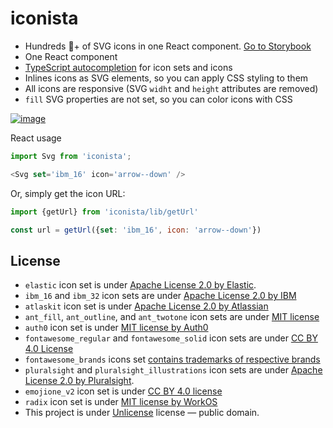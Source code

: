 # iconista

- Hundreds 💯+ of SVG icons in one React component. [Go to Storybook][storybook]
- One React component
- [TypeScript autocompletion](./docs/icon.gif) for icon sets and icons
- Inlines icons as SVG elements, so you can apply CSS styling to them
- All icons are responsive (SVG `widht` and `height` attributes are removed)
- `fill` SVG properties are not set, so you can color icons with CSS


[![image](https://user-images.githubusercontent.com/9773803/55281453-d8aafc80-5334-11e9-88b2-b275e41c9ec6.png)][storybook]

[storybook]: https://streamich.github.io/iconista

React usage

```js
import Svg from 'iconista';

<Svg set='ibm_16' icon='arrow--down' />
```

Or, simply get the icon URL:

```js
import {getUrl} from 'iconista/lib/getUrl'

const url = getUrl({set: 'ibm_16', icon: 'arrow--down'})
```


## License

- `elastic` icon set is under [Apache License 2.0 by Elastic](https://github.com/elastic/eui/blob/master/LICENSE).
- `ibm_16` and `ibm_32` icon sets are under [Apache License 2.0 by IBM](https://github.com/IBM/carbon-elements/blob/master/LICENSE)
- `atlaskit` icon set is under [Apache License 2.0 by Atlassian](https://bitbucket.org/atlassian/atlaskit-mk-2/src/master/LICENSE)
- `ant_fill`, `ant_outline`, and `ant_twotone` icon sets are under [MIT license](https://github.com/ant-design/ant-design-icons/blob/c09692d385d37ceee509e48fbe502051251f2e87/packages/icons/package.json#L17)
- `auth0` icon set is under [MIT license by Auth0](https://github.com/auth0/cosmos/blob/b37531ae3ade2752ec041c532c90ed03e140143e/LICENSE)
- `fontawesome_regular` and `fontawesome_solid` icon sets are under [CC BY 4.0 License](https://github.com/FortAwesome/Font-Awesome/blob/1975bba5c4ade236c02bf2e5f9551160ee85109d/LICENSE.txt#L8)
- `fontawesome_brands` icons set [contains trademarks of respective brands](https://github.com/FortAwesome/Font-Awesome/blob/1975bba5c4ade236c02bf2e5f9551160ee85109d/LICENSE.txt#L30)
- `pluralsight` and `pluralsight_illustrations` icon sets are under [Apache License 2.0 by Pluralsight](https://github.com/pluralsight/design-system/blob/f6e81d360336df88764a517440003355c07f761a/LICENSE).
- `emojione_v2` icon set is under [CC BY 4.0 license](https://creativecommons.org/licenses/by/4.0/)
- `radix` icon set is under [MIT license by WorkOS](https://github.com/radix-ui/icons/blob/237cd76c007a573c2a6f6caabe9ea3de81393f50/LICENSE)
- This project is under [Unlicense](LICENSE) license &mdash; public domain.
